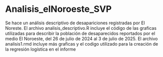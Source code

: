 # Analisis_elNoroeste_SVP
Se hace un análisis descriptivo de desapariciones registradas por El Noreste.
El archivo analisis_descriptivo.R incluye el código de las graficas utilizadas para describir la población de desaparecidos reportados por el medio El Noroeste, del 26 de julio de 2024 al 3 de julio de 2025.
El archivo analisis1.rmd incluye más graficas y el codigo utilizado para la creación de la regresión logística en el informe 



